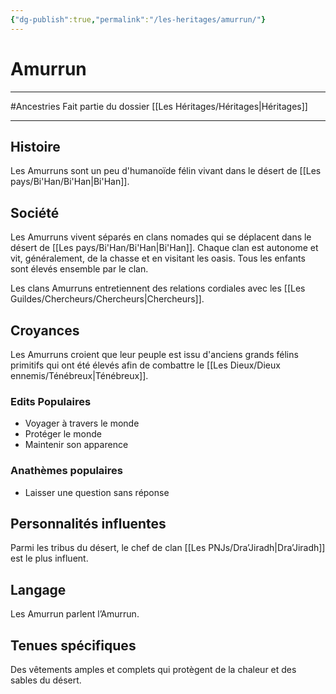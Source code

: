 ```yaml
---
{"dg-publish":true,"permalink":"/les-heritages/amurrun/"}
---
```


# Amurrun
---
#Ancestries 
Fait partie du dossier [[Les Héritages/Héritages\|Héritages]]

-------
## Histoire
Les Amurruns sont un peu d'humanoïde félin vivant dans le désert de [[Les pays/Bi'Han/Bi'Han\|Bi'Han]].
## Société
Les Amurruns vivent séparés en clans nomades qui se déplacent dans le désert de [[Les pays/Bi'Han/Bi'Han\|Bi'Han]]. Chaque clan est autonome et vit, généralement, de la chasse et en visitant les oasis. Tous les enfants sont élevés ensemble par le clan.

Les clans Amurruns entretiennent des relations cordiales avec les [[Les Guildes/Chercheurs/Chercheurs\|Chercheurs]].
## Croyances
Les Amurruns croient que leur peuple est issu d'anciens grands félins primitifs qui ont été élevés afin de combattre le [[Les Dieux/Dieux ennemis/Ténébreux\|Ténébreux]].
### Edits Populaires
- Voyager à travers le monde
- Protéger le monde
- Maintenir son apparence
### Anathèmes populaires
- Laisser une question sans réponse
## Personnalités influentes
Parmi les tribus du désert, le chef de clan [[Les PNJs/Dra’Jiradh\|Dra’Jiradh]] est le plus influent.
## Langage
Les Amurrun parlent l’Amurrun.
## Tenues spécifiques
Des vêtements amples et complets qui protègent de la chaleur et des sables du désert.